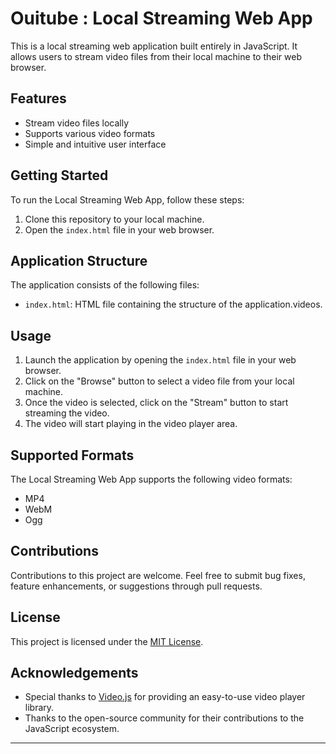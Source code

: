 # Ouitube : Local Streaming Web App 

This is a local streaming web application built entirely in JavaScript. It allows users to stream video files from their local machine to their web browser.

## Features

- Stream video files locally
- Supports various video formats
- Simple and intuitive user interface

## Getting Started

To run the Local Streaming Web App, follow these steps:

1. Clone this repository to your local machine.
2. Open the `index.html` file in your web browser.

## Application Structure

The application consists of the following files:

- `index.html`: HTML file containing the structure of the application.videos.

## Usage

1. Launch the application by opening the `index.html` file in your web browser.
2. Click on the "Browse" button to select a video file from your local machine.
3. Once the video is selected, click on the "Stream" button to start streaming the video.
4. The video will start playing in the video player area.

## Supported Formats

The Local Streaming Web App supports the following video formats:

- MP4
- WebM
- Ogg

## Contributions

Contributions to this project are welcome. Feel free to submit bug fixes, feature enhancements, or suggestions through pull requests.

## License

This project is licensed under the [MIT License](LICENSE).

## Acknowledgements

- Special thanks to [Video.js](https://videojs.com/) for providing an easy-to-use video player library.
- Thanks to the open-source community for their contributions to the JavaScript ecosystem.

---
